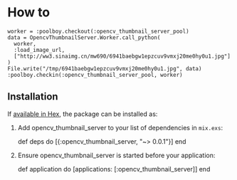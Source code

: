 # How to


```
worker = :poolboy.checkout(:opencv_thumbnail_server_pool)
data = OpencvThumbnailServer.Worker.call_python(
  worker,
  :load_image_url,
  ["http://ww3.sinaimg.cn/mw690/6941baebgw1epzcuv9vmxj20me0hy0u1.jpg"]
)
File.write("/tmp/6941baebgw1epzcuv9vmxj20me0hy0u1.jpg", data)
:poolboy.checkin(:opencv_thumbnail_server_pool, worker)
```


## Installation

If [available in Hex](https://hex.pm/docs/publish), the package can be installed as:

  1. Add opencv_thumbnail_server to your list of dependencies in `mix.exs`:

        def deps do
          [{:opencv_thumbnail_server, "~> 0.0.1"}]
        end

  2. Ensure opencv_thumbnail_server is started before your application:

        def application do
          [applications: [:opencv_thumbnail_server]]
        end

